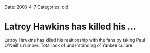 Date: 2008-4-7
Categories: old

# Latroy Hawkins has killed his ...

Latroy Hawkins has killed his realtionship with the fans by taking Paul O'Neill's number.  Total lack of understanding of Yankee culture.
